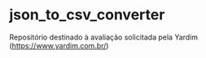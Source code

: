 # json_to_csv_converter
Repositório destinado à avaliação solicitada pela Yardim (https://www.yardim.com.br/)
